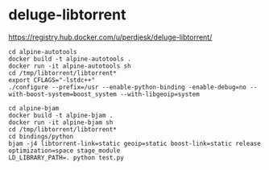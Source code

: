 # deluge-libtorrent

https://registry.hub.docker.com/u/perdjesk/deluge-libtorrent/

```
cd alpine-autotools
docker build -t alpine-autotools .
docker run -it alpine-autotools sh
cd /tmp/libtorrent/libtorrent*
export CFLAGS="-lstdc++"
./configure --prefix=/usr --enable-python-binding -enable-debug=no --with-boost-system=boost_system --with-libgeoip=system
```

```
cd alpine-bjam
docker build -t alpine-bjam .
docker run -it alpine-bjam sh
cd /tmp/libtorrent/libtorrent*
cd bindings/python
bjam -j4 libtorrent-link=static geoip=static boost-link=static release optimization=space stage_module
LD_LIBRARY_PATH=. python test.py
```
